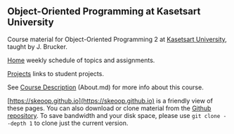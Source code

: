 ## Object-Oriented Programming at Kasetsart University

Course material for Object-Oriented Programming 2 at [Kasetsart University](http://www.ku.th), taught by J. Brucker.

[Home](http://skeoop.github.io/) weekly schedule of topics and assignments.

[Projects](https://docs.google.com/spreadsheets/d/11-joJYZuYxOrpMTxqrV3P-CTy2bUFd_qV4MTmMRj4Mc/) links to student projects.

See [Course Description](https://skeoop.github.io/About) (About.md) for more info about this course.

[https://skeoop.github.io](https://skeoop.github.io) is a friendly view of these pages. You can also download or clone material from the [Github repository](https://github.com/skeoop/skeoop.github.io/). To save bandwidth and your disk space, please use `git clone --depth 1` to clone just the current version.
